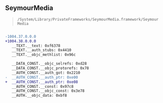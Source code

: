 ## SeymourMedia

> `/System/Library/PrivateFrameworks/SeymourMedia.framework/SeymourMedia`

```diff

-1004.37.0.0.0
+1004.38.0.0.0
   __TEXT.__text: 0xf6378
   __TEXT.__auth_stubs: 0x4410
   __TEXT.__objc_methlist: 0x96c

   __DATA_CONST.__objc_selrefs: 0xd28
   __DATA_CONST.__objc_protorefs: 0x78
   __AUTH_CONST.__auth_got: 0x2210
-  __AUTH_CONST.__auth_ptr: 0xe00
+  __AUTH_CONST.__auth_ptr: 0xe08
   __AUTH_CONST.__const: 0x97c8
   __AUTH_CONST.__objc_const: 0x3e78
   __AUTH.__objc_data: 0xbf8

```
